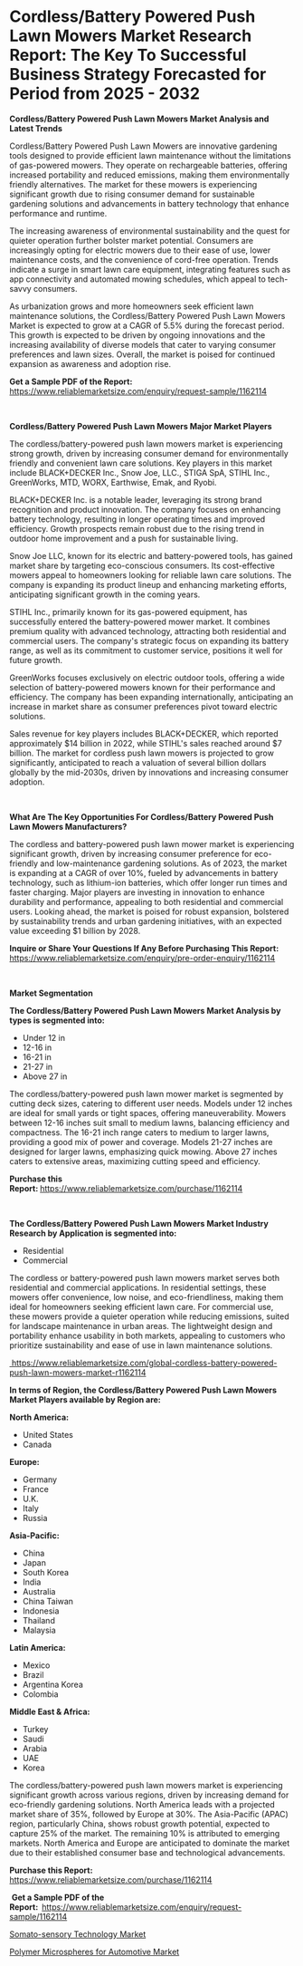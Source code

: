 <p><h1>Cordless/Battery Powered Push Lawn Mowers Market Research Report: The Key To Successful Business Strategy Forecasted for Period from 2025 - 2032</h1></p><p><strong>Cordless/Battery Powered Push Lawn Mowers Market Analysis and Latest Trends</strong></p>
<p><p>Cordless/Battery Powered Push Lawn Mowers are innovative gardening tools designed to provide efficient lawn maintenance without the limitations of gas-powered mowers. They operate on rechargeable batteries, offering increased portability and reduced emissions, making them environmentally friendly alternatives. The market for these mowers is experiencing significant growth due to rising consumer demand for sustainable gardening solutions and advancements in battery technology that enhance performance and runtime.</p><p>The increasing awareness of environmental sustainability and the quest for quieter operation further bolster market potential. Consumers are increasingly opting for electric mowers due to their ease of use, lower maintenance costs, and the convenience of cord-free operation. Trends indicate a surge in smart lawn care equipment, integrating features such as app connectivity and automated mowing schedules, which appeal to tech-savvy consumers. </p><p>As urbanization grows and more homeowners seek efficient lawn maintenance solutions, the Cordless/Battery Powered Push Lawn Mowers Market is expected to grow at a CAGR of 5.5% during the forecast period. This growth is expected to be driven by ongoing innovations and the increasing availability of diverse models that cater to varying consumer preferences and lawn sizes. Overall, the market is poised for continued expansion as awareness and adoption rise.</p></p>
<p><strong>Get a Sample PDF of the Report:&nbsp;</strong> <a href="https://www.reliablemarketsize.com/enquiry/request-sample/1162114?utm_campaign=1932&utm_medium=2&utm_source=Github&utm_content=ia&utm_term=24032025&utm_id=cordlessbattery-powered-push-lawn-mowers">https://www.reliablemarketsize.com/enquiry/request-sample/1162114</a></p>
<p>&nbsp;</p>
<p><strong>Cordless/Battery Powered Push Lawn Mowers Major Market Players</strong></p>
<p><p>The cordless/battery-powered push lawn mowers market is experiencing strong growth, driven by increasing consumer demand for environmentally friendly and convenient lawn care solutions. Key players in this market include BLACK+DECKER Inc., Snow Joe, LLC., STIGA SpA, STIHL Inc., GreenWorks, MTD, WORX, Earthwise, Emak, and Ryobi.</p><p>BLACK+DECKER Inc. is a notable leader, leveraging its strong brand recognition and product innovation. The company focuses on enhancing battery technology, resulting in longer operating times and improved efficiency. Growth prospects remain robust due to the rising trend in outdoor home improvement and a push for sustainable living.</p><p>Snow Joe LLC, known for its electric and battery-powered tools, has gained market share by targeting eco-conscious consumers. Its cost-effective mowers appeal to homeowners looking for reliable lawn care solutions. The company is expanding its product lineup and enhancing marketing efforts, anticipating significant growth in the coming years.</p><p>STIHL Inc., primarily known for its gas-powered equipment, has successfully entered the battery-powered mower market. It combines premium quality with advanced technology, attracting both residential and commercial users. The company's strategic focus on expanding its battery range, as well as its commitment to customer service, positions it well for future growth.</p><p>GreenWorks focuses exclusively on electric outdoor tools, offering a wide selection of battery-powered mowers known for their performance and efficiency. The company has been expanding internationally, anticipating an increase in market share as consumer preferences pivot toward electric solutions.</p><p>Sales revenue for key players includes BLACK+DECKER, which reported approximately $14 billion in 2022, while STIHL's sales reached around $7 billion. The market for cordless push lawn mowers is projected to grow significantly, anticipated to reach a valuation of several billion dollars globally by the mid-2030s, driven by innovations and increasing consumer adoption.</p></p>
<p>&nbsp;</p>
<p><strong>What Are The Key Opportunities For Cordless/Battery Powered Push Lawn Mowers Manufacturers?</strong></p>
<p><p>The cordless and battery-powered push lawn mower market is experiencing significant growth, driven by increasing consumer preference for eco-friendly and low-maintenance gardening solutions. As of 2023, the market is expanding at a CAGR of over 10%, fueled by advancements in battery technology, such as lithium-ion batteries, which offer longer run times and faster charging. Major players are investing in innovation to enhance durability and performance, appealing to both residential and commercial users. Looking ahead, the market is poised for robust expansion, bolstered by sustainability trends and urban gardening initiatives, with an expected value exceeding $1 billion by 2028.</p></p>
<p><strong>Inquire or Share Your Questions If Any Before Purchasing This Report:</strong> <a href="https://www.reliablemarketsize.com/enquiry/pre-order-enquiry/1162114?utm_campaign=1932&utm_medium=2&utm_source=Github&utm_content=ia&utm_term=24032025&utm_id=cordlessbattery-powered-push-lawn-mowers">https://www.reliablemarketsize.com/enquiry/pre-order-enquiry/1162114</a></p>
<p>&nbsp;</p>
<p><strong>Market Segmentation</strong></p>
<p><strong>The Cordless/Battery Powered Push Lawn Mowers Market Analysis by types is segmented into:</strong></p>
<p><ul><li>Under 12 in</li><li>12-16 in</li><li>16-21 in</li><li>21-27 in</li><li>Above 27 in</li></ul></p>
<p><p>The cordless/battery-powered push lawn mower market is segmented by cutting deck sizes, catering to different user needs. Models under 12 inches are ideal for small yards or tight spaces, offering maneuverability. Mowers between 12-16 inches suit small to medium lawns, balancing efficiency and compactness. The 16-21 inch range caters to medium to larger lawns, providing a good mix of power and coverage. Models 21-27 inches are designed for larger lawns, emphasizing quick mowing. Above 27 inches caters to extensive areas, maximizing cutting speed and efficiency.</p></p>
<p><strong>Purchase this Report:&nbsp;</strong><a href="https://www.reliablemarketsize.com/purchase/1162114?utm_campaign=1932&utm_medium=2&utm_source=Github&utm_content=ia&utm_term=24032025&utm_id=cordlessbattery-powered-push-lawn-mowers">https://www.reliablemarketsize.com/purchase/1162114</a></p>
<p>&nbsp;</p>
<p><strong>The Cordless/Battery Powered Push Lawn Mowers Market Industry Research by Application is segmented into:</strong></p>
<p><ul><li>Residential</li><li>Commercial</li></ul></p>
<p><p>The cordless or battery-powered push lawn mowers market serves both residential and commercial applications. In residential settings, these mowers offer convenience, low noise, and eco-friendliness, making them ideal for homeowners seeking efficient lawn care. For commercial use, these mowers provide a quieter operation while reducing emissions, suited for landscape maintenance in urban areas. The lightweight design and portability enhance usability in both markets, appealing to customers who prioritize sustainability and ease of use in lawn maintenance solutions.</p></p>
<p><a href="https://www.reliablemarketsize.com/global-cordless-battery-powered-push-lawn-mowers-market-r1162114?utm_campaign=1932&utm_medium=2&utm_source=Github&utm_content=ia&utm_term=24032025&utm_id=cordlessbattery-powered-push-lawn-mowers">&nbsp;https://www.reliablemarketsize.com/global-cordless-battery-powered-push-lawn-mowers-market-r1162114</a></p>
<p><strong>In terms of Region, the Cordless/Battery Powered Push Lawn Mowers Market Players available by Region are:</strong></p>
<p>
    <p> <strong> North America: </strong>
        <ul>
            <li>United States</li>
            <li>Canada</li>
        </ul>
        </p> 
    <p> <strong> Europe: </strong>
        <ul>
            <li>Germany</li>
            <li>France</li>
            <li>U.K.</li>
            <li>Italy</li>
            <li>Russia</li>
        </ul>
        </p> 
    <p> <strong> Asia-Pacific: </strong>
        <ul>
            <li>China</li>
            <li>Japan</li>
            <li>South Korea</li>
            <li>India</li>
            <li>Australia</li>
            <li>China Taiwan</li>
            <li>Indonesia</li>
            <li>Thailand</li>
            <li>Malaysia</li>
        </ul>
        </p> 
    <p> <strong> Latin America: </strong>
        <ul>
            <li>Mexico</li>
            <li>Brazil</li>
            <li>Argentina Korea</li>
            <li>Colombia</li>
        </ul>
        </p> 
    <p> <strong> Middle East & Africa: </strong>
        <ul>
            <li>Turkey</li>
            <li>Saudi</li>
            <li>Arabia</li>
            <li>UAE</li>
            <li>Korea</li>
        </ul>
    </p>
    </p>
<p><p>The cordless/battery-powered push lawn mowers market is experiencing significant growth across various regions, driven by increasing demand for eco-friendly gardening solutions. North America leads with a projected market share of 35%, followed by Europe at 30%. The Asia-Pacific (APAC) region, particularly China, shows robust growth potential, expected to capture 25% of the market. The remaining 10% is attributed to emerging markets. North America and Europe are anticipated to dominate the market due to their established consumer base and technological advancements.</p></p>
<p><strong>Purchase this Report: </strong><a href="https://www.reliablemarketsize.com/purchase/1162114?utm_campaign=1932&utm_medium=2&utm_source=Github&utm_content=ia&utm_term=24032025&utm_id=cordlessbattery-powered-push-lawn-mowers">https://www.reliablemarketsize.com/purchase/1162114</a></p>
<p>&nbsp;<strong>Get a Sample PDF of the Report:&nbsp;&nbsp;</strong><a href="https://www.reliablemarketsize.com/enquiry/request-sample/1162114?utm_campaign=1932&utm_medium=2&utm_source=Github&utm_content=ia&utm_term=24032025&utm_id=cordlessbattery-powered-push-lawn-mowers">https://www.reliablemarketsize.com/enquiry/request-sample/1162114</a></p>
<p><strong></strong></p>
<p><p><a href="https://github.com/vimar16th/Market-Research-Report-List-7/blob/main/somato-sensory-technology-market.md?utm_campaign=1932&utm_medium=2&utm_source=Github&utm_content=ia&utm_term=24032025&utm_id=cordlessbattery-powered-push-lawn-mowers">Somato-sensory Technology Market</a></p><p><a href="https://github.com/maikefelanc3/Market-Research-Report-List-1/blob/main/polymer-microspheres-for-automotive-market.md?utm_campaign=1932&utm_medium=2&utm_source=Github&utm_content=ia&utm_term=24032025&utm_id=cordlessbattery-powered-push-lawn-mowers">Polymer Microspheres for Automotive Market</a></p></p>